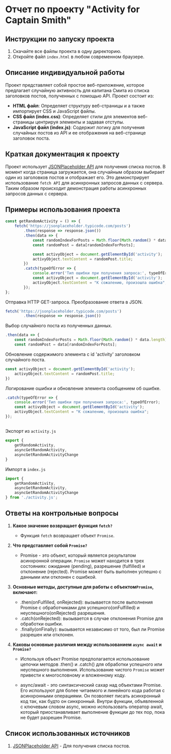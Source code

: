 # Отчет по проекту "Activity for Captain Smith"

## Инструкции по запуску проекта
1. Скачайте все файлы проекта в одну директорию.
2. Откройте файл `index.html` в любом современном браузере.

## Описание индивидуальной работы
Проект представляет собой простое веб-приложение, которое предлагает случайную активность для капитана Смита из списка заголовков постов, полученных с помощью API.
Проект состоит из:

- **HTML файл**: Определяет структуру веб-страницы и а также импортирует CSS и JavaScript файлы.
- **CSS файл (index.css)**: Определяет стили для элементов веб-страницы центрируя элементы и задавая отступы.
- **JavaScript файл (index.js)**: Содержит логику для получения случайных постов из API и ее отображения на веб-странице заголовок поста.

## Краткая документация к проекту
Проект использует [JSONPlaceholder API](https://jsonplaceholder.typicode.com/) для получения списка постов. В момент когда страница загружается, она случайным образом выбирает один из заголовков постов и отображает его. Это демонстрирует использование `fetch API` для асинхронных запросов данных с сервера. Таким образом происходит демонстрация работы асинхронных запросов данных с сервера. 

## Примеры использования проекта
```javascript
const getRandomActivity = () => {
    fetch('https://jsonplaceholder.typicode.com/posts')
        .then(response => response.json())
        .then(data => {
            const randomIndexForPosts = Math.floor(Math.random() * data.length);
            const randomPost = data[randomIndexForPosts];

            const activyObject = document.getElementById('activity');
            activyObject.textContent = randomPost.title;
        })
        .catch(typeOfError => {
            console.error('Тип ошибки при получения запроса:', typeOfError);
            const activyObject = document.getElementById('activity');
            activyObject.textContent = "К сожалению, произошла ошибка";
        });
};
```
Отправка HTTP GET-запроса. Преобразование ответа в JSON.

```javascript
fetch('https://jsonplaceholder.typicode.com/posts')
        .then(response => response.json())
```
Выбор случайного поста из полученных данных.

```javascript
.then(data => {
    const randomIndexForPosts = Math.floor(Math.random() * data.length);
    const randomPost = data[randomIndexForPosts];

```

Обновление содержимого элемента с id 'activity' заголовком случайного поста.
```javascript
const activyObject = document.getElementById('activity');
    activyObject.textContent = randomPost.title;
})

```

Логирование ошибки и обновление элемента сообщением об ошибке.
```javascript
.catch(typeOfError => {
    console.error('Тип ошибки при получения запроса:', typeOfError);
    const activyObject = document.getElementById('activity');
    activyObject.textContent = "К сожалению, произошла ошибка";
});
```

##
Экспорт из `activity.js`
```javascript
export {
    getRandomActivity,
    asyncGetRandomActivity,
    asyncGetRandomActivityChange
}
```

Импорт в `index.js`
```javascript
import {
    getRandomActivity,
    asyncGetRandomActivity,
    asyncGetRandomActivityChange
} from './activity.js';
```

## Ответы на контрольные вопросы
1. **Какое значение возвращает функция `fetch?`**
   - Функция `fetch` возвращает объект `Promise`.

2. **Что представляет собой `Promise?`**
   - Promise - это объект, который является результатом асинхронной операции. `Promise` может находится в трех состояниях: ожидание (pending), разрешение (fulfilled) и отклонение (rejected). Promise может быть выполнен успешно с данными или отклонен с ошибкой.

3. **Основные методы, доступные для работы с объектом`Promise`, включают:**
   - .then(onFulfilled, onRejected): вызывается после выполнения Promise с обработчиками для успешного(onFulfilled) и неуспешного(onRejected) разрешения.
   - .catch(onRejected): вызывается в случае отклонения Promise для обработки ошибки.
   - .finally(onFinally): вызывается независимо от того, был ли Promise разрешен или отклонен.


4. **Каковы основные различия между использованием `async await` и `Promise?`**
   - Используя объект Promise предполагается использование цепочки методов .then() и .catch() для обработки успешного или неуспешного выполнения. Использование чистого `Promise` может привести к многословному и вложенному коду.
    
   - async/await - это синтаксический сахар над объектами Promise. Его используют для более читаемого и линейного кода работая с асинхронными операциями. Он позволяет писать асинхронный код так, как будто он синхронный. Внутри функции, объявленной с ключевым словом async, можно использовать оператор await, который приостанавливает выполнение функции до тех пор, пока не будет разрешен Promise.    

## Список использованных источников
1. [JSONPlaceholder API](https://jsonplaceholder.typicode.com/) - Для получения списка постов.
